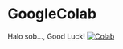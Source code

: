 # GoogleColab
Halo sob..., Good Luck!
<a href="https://ibb.co/LZz5y7s"><img src="https://i.ibb.co/LZz5y7s/download-ieue.png" alt="Colab" border="0"></a>
